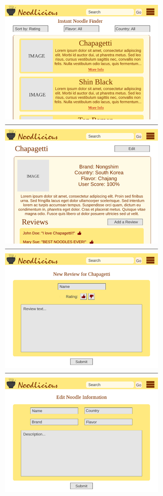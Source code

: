 ![Home Page](https://github.com/Noodlicious/app/blob/master/Assets/NoodliciousWireFrame1.png)

-------------

![Read A Review](https://github.com/Noodlicious/app/blob/master/Assets/Noodlicious_Detail.png)

-------------

![Write A Review](/Assets/Noodlicious_Review.png)

-------------

![Edit Noodle Information](/Assets/Noodlicious_Edit.png)
